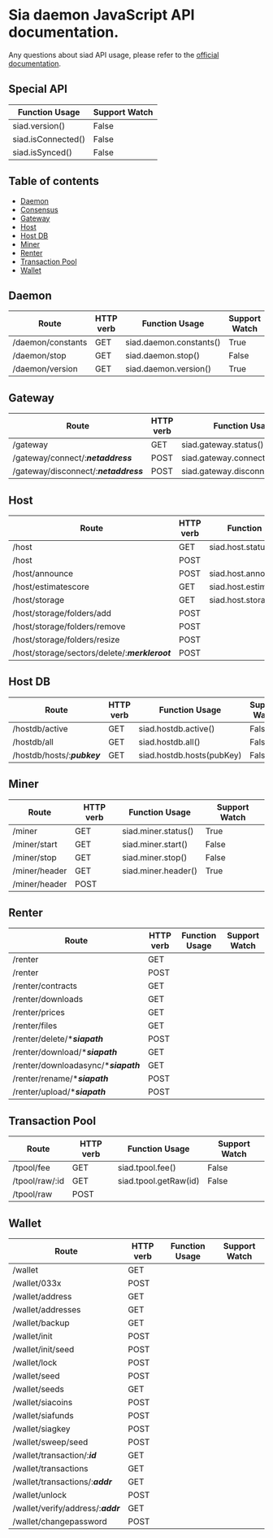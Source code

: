 Sia daemon JavaScript API documentation.
========

Any questions about siad API usage, please refer to the [official documentation](https://github.com/NebulousLabs/Sia/blob/master/doc/API.md).

Special API
-----------

| Function Usage     | Support Watch |
| ------------------ | ------------- |
| siad.version()     | False         |
| siad.isConnected() | False         |
| siad.isSynced()    | False         |

Table of contents
-----------------

- [Daemon](#daemon)
- [Consensus](#consensus)
- [Gateway](#gateway)
- [Host](#host)
- [Host DB](#host-db)
- [Miner](#miner)
- [Renter](#renter)
- [Transaction Pool](#transaction-pool)
- [Wallet](#wallet)

Daemon
------

| Route             | HTTP verb | Function Usage          | Support Watch |
| ----------------- | --------- | ----------------------- | ------------- |
| /daemon/constants | GET       | siad.daemon.constants() | True          |
| /daemon/stop      | GET       | siad.daemon.stop()      | False         |
| /daemon/version   | GET       | siad.daemon.version()   | True          |

Gateway
-------

| Route                                 | HTTP verb | Function Usage                   | Support Watch |
| ------------------------------------- | --------- |--------------------------------- | ------------- |
| /gateway                              | GET       | siad.gateway.status()            | True          |
| /gateway/connect/:___netaddress___    | POST      | siad.gateway.connect(ip:port)    | False         |
| /gateway/disconnect/:___netaddress___ | POST      | siad.gateway.disconnect(ip:port) | False         |

Host
----

| Route                                          | HTTP verb | Function Usage            | Support Watch |
| ---------------------------------------------- | --------- |-------------------------- | ------------- |
| /host                                          | GET       | siad.host.status()        | True          |
| /host                                          | POST      |
| /host/announce                                 | POST      | siad.host.announce()      | False         |
| /host/estimatescore                            | GET       | siad.host.estimateScore() | False         |
| /host/storage                                  | GET       | siad.host.storageStatus() | False         |
| /host/storage/folders/add                      | POST      |
| /host/storage/folders/remove                   | POST      |
| /host/storage/folders/resize                   | POST      |
| /host/storage/sectors/delete/:___merkleroot___ | POST      |

Host DB
-------

| Route                       | HTTP verb | Function Usage            | Support Watch |
| --------------------------- | --------- |-------------------------- | ------------- |
| /hostdb/active              | GET       | siad.hostdb.active()      | False         |
| /hostdb/all                 | GET       | siad.hostdb.all()         | False         |
| /hostdb/hosts/:___pubkey___ | GET       | siad.hostdb.hosts(pubKey) | False         |

Miner
-----

| Route         | HTTP verb | Function Usage                | Support Watch |
| ------------- | --------- |------------------------------ | ------------- |
| /miner        | GET       | siad.miner.status()           | True          |
| /miner/start  | GET       | siad.miner.start()            | False         |
| /miner/stop   | GET       | siad.miner.stop()             | False         |
| /miner/header | GET       | siad.miner.header()           | True          |
| /miner/header | POST      | 

Renter
------

| Route                                | HTTP verb | Function Usage          | Support Watch |
| ------------------------------------ | --------- |------------------------------------ | ------------- |
| /renter                              | GET       |
| /renter                              | POST      |
| /renter/contracts                    | GET       |
| /renter/downloads                    | GET       |
| /renter/prices                       | GET       |
| /renter/files                        | GET       |
| /renter/delete/*___siapath___        | POST      |
| /renter/download/*___siapath___      | GET       |
| /renter/downloadasync/*___siapath___ | GET       |
| /renter/rename/*___siapath___        | POST      |
| /renter/upload/*___siapath___        | POST      |

Transaction Pool
------

| Route          | HTTP verb | Function Usage                           | Support Watch |
| -------------- | --------- |----------------------------------------- | ------------- |
| /tpool/fee     | GET       | siad.tpool.fee()                         | False         |
| /tpool/raw/:id | GET       | siad.tpool.getRaw(id)                    | False         |
| /tpool/raw     | POST      | 

Wallet
------

| Route                              | HTTP verb | Function Usage          | Support Watch |
| ---------------------------------- | --------- |------------------------------------ | ------------- |
| /wallet                            | GET       |
| /wallet/033x                       | POST      |
| /wallet/address                    | GET       |
| /wallet/addresses                  | GET       |
| /wallet/backup                     | GET       |
| /wallet/init                       | POST      |
| /wallet/init/seed                  | POST      |
| /wallet/lock                       | POST      |
| /wallet/seed                       | POST      |
| /wallet/seeds                      | GET       |
| /wallet/siacoins                   | POST      |
| /wallet/siafunds                   | POST      |
| /wallet/siagkey                    | POST      |
| /wallet/sweep/seed                 | POST      |
| /wallet/transaction/:___id___      | GET       |
| /wallet/transactions               | GET       |
| /wallet/transactions/:___addr___   | GET       |
| /wallet/unlock                     | POST      |
| /wallet/verify/address/:___addr___ | GET       |
| /wallet/changepassword             | POST      |
